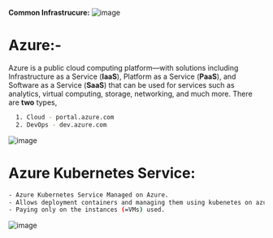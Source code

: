 
**Common Infrastrucure:**
![image](https://user-images.githubusercontent.com/91359308/144390550-f2016adf-db91-4052-b672-872fb8bd651f.png)

# Azure:-

  Azure is a public cloud computing platform—with solutions including Infrastructure as a Service (**IaaS**), Platform as a Service (**PaaS**), and Software as a Service (**SaaS**) that can be used for services such as analytics, virtual computing, storage, networking, and much more. There are **two** types,
```bash
  1. Cloud - portal.azure.com
  2. DevOps - dev.azure.com
 ```
 
![image](https://user-images.githubusercontent.com/91359308/174523949-2a123924-35fd-495e-854b-0cbaed5b8b34.png)

# Azure Kubernetes Service:
```bash
- Azure Kubernetes Service Managed on Azure.
- Allows deployment containers and managing them using kubenetes on azure.
- Paying only on the instances (=VMs) used.
```
![image](https://user-images.githubusercontent.com/91359308/174523235-eb44fbf9-fa8b-43fb-b6fd-782552f7f34a.png)
